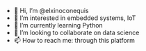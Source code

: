 - 👋 Hi, I’m @elxinoconequis
- 👀 I’m interested in embedded systems, IoT 
- 🌱 I’m currently learning Python
- 💞️ I’m looking to collaborate on data science
- 📫 How to reach me: through this platform

<!---
elxinoconequis/elxinoconequis is a ✨ special ✨ repository because its `README.md` (this file) appears on your GitHub profile.
You can click the Preview link to take a look at your changes.
--->
